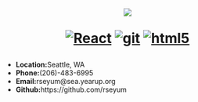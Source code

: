 
<h1 align="center">
  <a href="https://git.io/typing-svg">
    <img src="https://readme-typing-svg.herokuapp.com/?lines=Rahel,+Seyum+App+Development+at+Year+Up;&center=true&size=30">
  </a>
  <p align="center">
  <a href="https://reactjs.org/" target="_blank"><img alt="React" src="https://img.shields.io/badge/-React-45b8d8?style=flat-square&logo=react&logoColor=white" /></a>
  <a href="https://git-scm.com/" target="_blank"><img alt="git" src="https://img.shields.io/badge/-Git-F05032?style=flat-square&logo=git&logoColor=white" /></a>
   <a href="https://html.spec.whatwg.org/" target="_blank"><img alt="html5" src="https://img.shields.io/badge/-HTML5-E34F26?style=flat-square&logo=html5&logoColor=white" /></a>
 
</p>
</h1>

<p align="left">
<ul><li><b>Location:</b>Seattle, WA</li> 
  <li><b>Phone:</b>(206)-483-6995</li> 
  <li><b>Email:</b>rseyum@sea.yearup.org</li>
  <li><b>Github:</b>https://github.com/rseyum</li>
  <!--<li><b>LinkedIn:</b>https://www.linkedin.com/in/rahel-seyum-b21b9a1b9/</li>-->
    </ul>
    </p>
